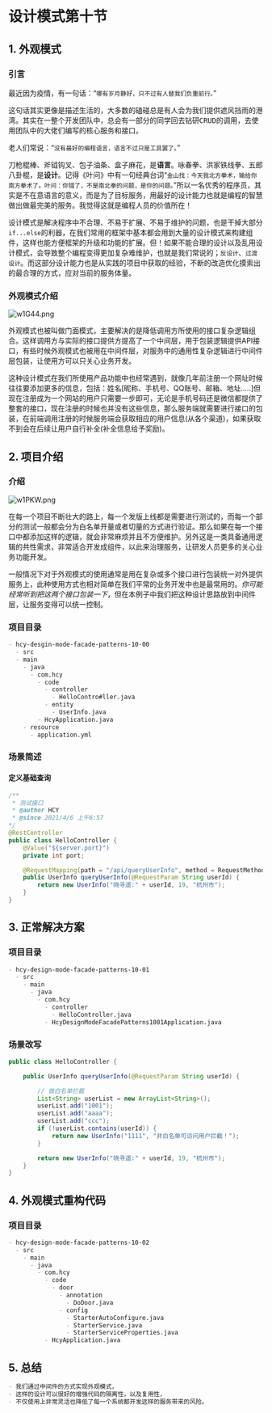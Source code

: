 # 设计模式第十节

## 1. 外观模式

### 引言

最近因为疫情，有一句话：“`哪有岁月静好，只不过有人替我们负重前行。`”

这句话其实更像是描述生活的，大多数的磕碰总是有人会为我们提供遮风挡雨的港湾。其实在一整个开发团队中，总会有一部分的同学回去钻研<kbd>CRUD</kbd>的调用，去使用团队中的大佬们编写的核心服务和接口。

老人们常说：“`没有最好的编程语言，语言不过只是工具罢了。`”

刀枪棍棒、斧钺钩叉、包子油条、盒子麻花，是**语言**。咏春拳、洪家铁线拳、五郎八卦棍，是**设计**。记得《叶问》中有一句经典台词“`金山找：今天我北方拳术，输给你南方拳术了。叶问：你错了，不是南北拳的问题，是你的问题。`”所以一名优秀的程序员，其实是不在意语言的意义，而是为了目标服务，用最好的设计能力也就是编程的智慧做出做最完美的服务。我觉得这就是编程人员的价值所在！

设计模式是解决程序中不合理、不易于扩展、不易于维护的问题，也是干掉大部分`if...else`的利器，在我们常用的框架中基本都会用到大量的设计模式来构建组件，这样也能方便框架的升级和功能的扩展。但！如果不能合理的设计以及乱用设计模式，会导致整个编程变得更加复杂难维护，也就是我们常说的；`反设计`、`过渡设计`。而这部分设计能力也是从实践的项目中获取的经验，不断的改造优化摸索出的最合理的方式，应对当前的服务体量。

### 外观模式介绍

![w1G44.png](https://i.im5i.com/2021/03/29/w1G44.png)

外观模式也被叫做门面模式，主要解决的是降低调用方所使用的接口复杂逻辑组合。这样调用方与实际的接口提供方提高了一个中间层，用于包装逻辑提供API接口，有些时候外观模式也被用在中间件层，对服务中的通用性复杂逻辑进行中间件层包装，让使用方可以只关心业务开发。

这种设计模式在我们所使用产品功能中也经常遇到，就像几年前注册一个网址时候往往要添加更多的信息，包括：姓名[昵称、手机号、QQ账号、邮箱、地址.....]但现在注册成为一个网站的用户只需要一步即可，无论是手机号码还是微信都提供了整套的接口，现在注册的时候也并没有这些信息，那么服务端就需要进行接口的包装，在前端调用注册的时候服务端会获取相应的用户信息(从各个渠道)，如果获取不到会在后续让用户自行补全(补全信息给予奖励)。

## 2. 项目介绍

### 介绍

![w1PKW.png](https://i.im5i.com/2021/03/29/w1PKW.png)

在每一个项目不断壮大的路上，每一个发版上线都是需要进行测试的，而每一个部分的测试一般都会分为白名单开量或者切量的方式进行验证。那么如果在每一个接口中都添加这样的逻辑，就会非常麻烦并且不方便维护。另外这是一类具备通用逻辑的共性需求，非常适合开发成组件，以此来治理服务，让研发人员更多的关心业务功能开发。

一般情况下对于外观模式的使用通常是用在复杂或多个接口进行包装统一对外提供服务上，此种使用方式也相对简单在我们平常的业务开发中也是最常用的。*你可能经常听到把这两个接口包装一下*，但在本例子中我们把这种设计思路放到中间件层，让服务变得可以统一控制。

### 项目目录

```markdown
- hcy-desgin-mode-facade-patterns-10-00
  - src
  - main
    - java
      - com.hcy
        - code
          - controller
            - HelloContro#ller.java
          - entity
            - UserInfo.java
        - HcyApplication.java
    - resource
      - application.yml
```

### 场景简述

#### 定义基础查询

```java
/**
 * 测试接口
 * @author HCY
 * @since 2021/4/6 上午6:57
*/
@RestController
public class HelloController {
    @Value("${server.port}")
    private int port;

    @RequestMapping(path = "/api/queryUserInfo", method = RequestMethod.GET)
    public UserInfo queryUserInfo(@RequestParam String userId) {
        return new UserInfo("晓寻遥:" + userId, 19, "杭州市");
    }
}
```

## 3. 正常解决方案

### 项目目录

```markdown
- hcy-design-mode-facade-patterns-10-01
  - src
    - main
      - java
        - com.hcy
          - controller
            - HelloController.java
          - HcyDesignModeFacadePatterns1001Application.java
```

### 场景改写

```java
public class HelloController {

    public UserInfo queryUserInfo(@RequestParam String userId) {

        // 做白名单拦截
        List<String> userList = new ArrayList<String>();
        userList.add("1001");
        userList.add("aaaa");
        userList.add("ccc");
        if (!userList.contains(userId)) {
            return new UserInfo("1111", "非白名单可访问用户拦截！");
        }

        return new UserInfo("晓寻遥:" + userId, 19, "杭州市");
    }
}
```

## 4. 外观模式重构代码

### 项目目录

```markdown
- hcy-design-mode-facade-patterns-10-02
  - src
    - main
      - java
        - com.hcy
          - code
            - door
              - annotation
                - DoDoor.java
              - config
                - StarterAutoConfigure.java
                - StarterService.java
                - StarterServiceProperties.java
          - HcyApplication.java
```

## 5. 总结

```markdown
- 我们通过中间件的方式实现外观模式，
- 这样的设计可以很好的增强代码的隔离性，以及复用性，
- 不仅使用上非常灵活也降低了每一个系统都开发这样的服务带来的风险。
```

